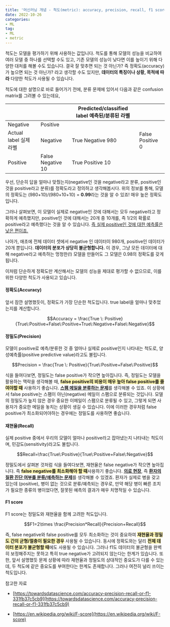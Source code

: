 ```yaml
---
title: '머신러닝 개념 - 척도(metric): accuracy, precision, recall, f1 score'
date: 2022-10-26
categories:
- ML
tag:
- ML
- metric
---
```


척도는 모델을 평가하기 위해 사용하는 값입니다. 척도를 통해 모델의 성능을 비교하여 여러 모델 중 하나를 선택할 수도 있고, 기존 모델의 성능이 낮다면 이를 높이기 위해 다양한 대처를 해볼 수도 있습니다. 결국 잘 맞추면 되는 것 아닌가? 즉 정확도(accuracy)가 높으면 되는 것 아닌가? 라고 생각할 수도 있지만, **데이터의 특징이나 상황, 목적에 따라** 다양한 척도가 사용될 수 있습니다.

척도에 대한 설명으로 바로 들어가기 전에, 분류 문제에 있어서 다음과 같은 confusion matrix를 그려볼 수 있는데요,

|   |  | Predicted/classified label   예측된/분류된 라벨 |  |
| --- | --- | --- | --- |
| Negative | Positive |
| Actual label   실제 라벨 | Negative | True Negative   980 | False Positive   0 |
| Positive | False Negative   10 | True Positive   10 |

우선, 단순히 답을 얼마나 맞췄는지(negative인 것을 negative라고 분류, positive인 것을 positive라고 분류)를 정확도라고 정의하고 생각해봅시다. 위의 정보를 통해, 모델의 정확도는 (980+10)/(980+10+10) = **0.99**라는 것을 알 수 있죠! 매우 높은 정확도입니다.

그러나 살펴보면, 이 모델이 실제로 negative인 것에 대해서는 모두 negative라고 정확하게 예측했지만, positive인 것에 대해서는 20개 중 10개를, 즉 1/2의 확률로 positive라고 예측했다는 것을 알 수 있습니다. <u>즉 실제 positive인 것에 대한 예측률은 낮은 편이죠.</u>

나아가, 애초에 전체 데이터 셋에서 negative 인 데이터이 980개, positive인 데이터가 20개 뿐입니다. **데이터의 분포가 상당히 불균형합니다.** 이 경우, 그냥 모든 데이터에 대해 negative라고 예측하는 멍청한(!) 모델을 만들어도 그 모델은 0.98의 정확도를 갖게 됩니다. 

이처럼 단순하게 정확도만 계산해서는 모델의 성능을 제대로 평가할 수 없으므로, 이를 위한 다양한 척도가 사용되고 있습니다.

#### 정확도(Accuracy)

앞서 잠깐 설명했듯이, 정확도가 가장 단순한 척도입니다. true label을 얼마나 맞추었는지를 계산합니다.

$$Accuracy = \frac{True \: Positive}{True\:Positive+False\:Positive+True\:Negative+False\:Negative}$$

#### 정밀도(Precision)

모델이 positive로 예측/분류한 것 중 얼마나 실제로 positive인지 나타내는 척도로, 양성예측률(positive predictive value)라고도 불립니다.

$$Precision = \frac{True \: Positive}{True\:Positive+False\:Positive}$$

식을 들여다보면, 정밀도는 false positive가 작으면 높아집니다. 즉, 정밀도는 모델을 활용하는 맥락을 생각해볼 때, <strong><span style="background-color: #fff5b1">false positive의 비용이 매우 높아 false positive를 줄여야할 때</span></strong> 사용하기 좋습니다. <u><strong>스팸 메일을 분류하는 문제</strong></u>를 생각해볼 수 있죠. 이 상황에서 false positive는 스팸이 아닌(negative) 메일이 스팸으로 분류되는 것입니다. 모델의 정밀도가 높지 않은 경우 중요한 이메일이 스팸으로 분류될 수 있고, 그렇게 되면 사용자가 중요한 메일을 놓치는 상황이 생길 수 있습니다. 이에 이러한 경우처럼 false positive가 최소화되어야하는 경우에는 정밀도를 사용하면 좋습니다.

#### 재현율(Recall)

실제 positive 중에서 우리의 모델이 얼마나 positive라고 잡아냈는지 나타내는 척도이며, 민감도(sensitivity)라고도 불립니다.

$$Recall=\frac{True\:Positive}{True\:Positive+False\:Negative}$$

정밀도에서 살펴본 것처럼 식을 들여다보면, 재현율은 false negative가 작으면 높아집니다. 즉 <strong><span style="background-color: #fff5b1">false negative를 최소화해야 할 때</span></strong>사용하기 좋습니다. <u><strong>의료 현장</strong></u>, 즉 <u><strong>환자의 질환 진단 여부를 분류/예측하는 문제</u></strong>를 생각해볼 수 있겠죠. 환자가 실제로 병을 갖고 있는데 (positive), 병이 없는 것으로 분류/예측되는 경우로, 만약 해당 병이 빠른 조치가 필요한 종류의 병이었다면, 잘못된 예측의 결과가 매우 치명적일 수 있습니다. 

#### F1 score

F1 score는 정밀도와 재현율을 함께 고려한 척도입니다.

$$F1=2\times \frac{Precision*Recall}{Precision+Recall}$$

즉, false negative와 false positive를 모두 최소화하는 것이 중요하여 <strong><span style="background-color: #fff5b1">재현율과 정밀도 간의 균형/절충이 필요한 경우</span></strong> 사용될 수 있습니다. 동시에 정확도와는 달리 <strong><span style="background-color: #fff5b1">전체 데이터 분포가 불균형할 때</span></strong>에도 사용될 수 있습니다. 그러나 f1도 데이터의 불균형을 완벽히 보정해주지는 못하고 특히 true negative가 고려되지 않는다는 한계가 있습니다. 또한, 앞서 설명했듯 문제 상황에 따라 재현율과 정밀도의 상대적인 중요도가 다를 수 있는데, 두 척도에 같은 중요도를 부여한다는 한계도 존재합니다. 그러나 여전히 널리 쓰이는 척도입니다.

참고한 자료

- [https://towardsdatascience.com/accuracy-precision-recall-or-f1-331fb37c5cb9](https://towardsdatascience.com/accuracy-precision-recall-or-f1-331fb37c5cb9)

- [https://en.wikipedia.org/wiki/F-score](https://en.wikipedia.org/wiki/F-score)

